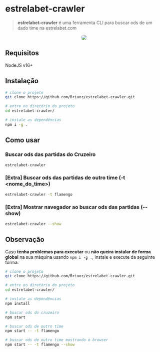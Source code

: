 
# estrelabet-crawler

> **estrelabet-crawler** é uma ferramenta CLI para buscar ods de um dado time na estrelabet.com

<p align="center"> 
  <img style="border-radius: 5px" src="https://github.com/Briuor/estrelabet-crawler/blob/master/assets/demo.gif?raw=true">
</p>

## Requisitos
NodeJS v16+

## Instalação
```sh
# clone o projeto
git clone https://github.com/Briuor/estrelabet-crawler.git

# entre no diretório do projeto
cd estrelabet-crawler/

# instale as dependências
npm i -g .
```

## Como usar
### Buscar ods das partidas do Cruzeiro
```sh
estrelabet-crawler
```

### [Extra] Buscar ods das partidas de outro time (-t <nome_do_time>)

```sh
estrelabet-crawler -t flamengo
```

### [Extra] Mostrar navegador ao buscar ods das partidas (--show)
```sh
estrelabet-crawler --show
```

## Observação
Caso **tenha problemas para executar** ou **não queira instalar de forma global** na sua máquina usando ```npm i -g .```, instale e execute da seguinte forma:
```sh
# clone o projeto
git clone https://github.com/Briuor/estrelabet-crawler.git

# entre no diretório do projeto
cd estrelabet-crawler/

# instale as dependências
npm install

# buscar ods do cruzeiro
npm start

# buscar ods de outro time
npm start -- -t flamengo

# buscar ods de outro time mostrando o browser
npm start -- -t flamengo --show
```